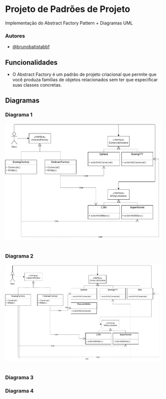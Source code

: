 
# Projeto de Padrões de Projeto

Implementação do Abstract Factory Pattern + Diagramas UML




### Autores

- [@brunobatistabbf](https://www.github.com/brunobatistabbf)




## Funcionalidades

- O Abstract Factory é um padrão de projeto criacional que permite que você produza famílias de objetos relacionados sem ter que especificar suas classes concretas.


## Diagramas

### Diagrama 1
<img src="diagram_airplane1.png">

#

### Diagrama 2

<img src="airplane2.drawio.png">

#

### Diagrama 3
### Diagrama 4